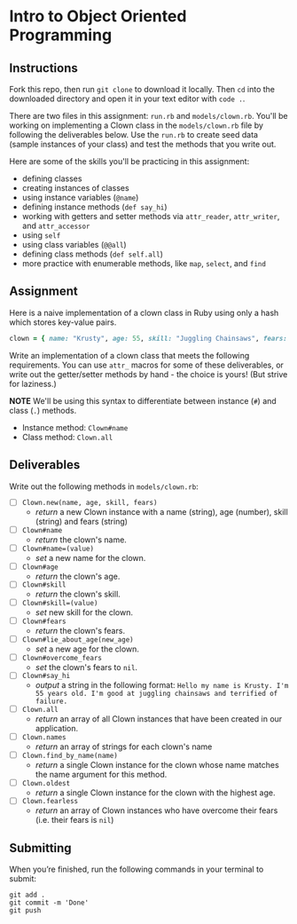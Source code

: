 # Intro to Object Oriented Programming

## Instructions

Fork this repo, then run `git clone` to download it locally. Then `cd` into the downloaded directory and open it in your text editor with `code .`.

There are two files in this assignment: `run.rb` and `models/clown.rb`. You'll be working on implementing a Clown class in the `models/clown.rb` file by following the deliverables below. Use the `run.rb` to create seed data (sample instances of your class) and test the methods that you write out.

Here are some of the skills you'll be practicing in this assignment:

- defining classes
- creating instances of classes
- using instance variables (`@name`)
- defining instance methods (`def say_hi`)
- working with getters and setter methods via `attr_reader`, `attr_writer`, and `attr_accessor`
- using `self`
- using class variables (`@@all`)
- defining class methods (`def self.all`)
- more practice with enumerable methods, like `map`, `select`, and `find`

## Assignment

Here is a naive implementation of a clown class in Ruby using only a hash which stores key-value pairs.

```rb
clown = { name: "Krusty", age: 55, skill: "Juggling Chainsaws", fears: "Failure" }
```

Write an implementation of a clown class that meets the following requirements. You can use `attr_` macros for some of these deliverables, or write out the getter/setter methods by hand - the choice is yours! (But strive for laziness.)

**NOTE** We'll be using this syntax to differentiate between instance (`#`) and class (`.`) methods.

- Instance method: `Clown#name`
- Class method: `Clown.all`

## Deliverables

Write out the following methods in `models/clown.rb`:

- [ ] `Clown.new(name, age, skill, fears)`
    - *return* a new Clown instance with a name (string), age (number), skill (string) and fears (string)
- [ ] `Clown#name`
    - *return* the clown's name.
- [ ] `Clown#name=(value)`
    - *set* a new name for the clown.
- [ ] `Clown#age`
    - *return* the clown's age.
- [ ] `Clown#skill`
    - *return* the clown's skill.
- [ ] `Clown#skill=(value)`
    - *set* new skill for the clown.
- [ ] `Clown#fears`
    - *return* the clown's fears.
- [ ] `Clown#lie_about_age(new_age)`
    - *set* a new age for the clown.
- [ ] `Clown#overcome_fears`
    - *set* the clown's fears to `nil`.
- [ ] `Clown#say_hi`
    - *output* a string in the following format: `Hello my name is Krusty. I'm 55 years old. I'm good at juggling chainsaws and terrified of failure.`
- [ ] `Clown.all`
    - *return* an array of all Clown instances that have been created in our application.
- [ ] `Clown.names`
    - *return* an array of strings for each clown's name
- [ ] `Clown.find_by_name(name)`
    - *return* a single Clown instance for the clown whose name matches the name argument for this method.
- [ ] `Clown.oldest`
    - *return* a single Clown instance for the clown with the highest age.
- [ ] `Clown.fearless`
    - *return* an array of Clown instances who have overcome their fears (i.e. their fears is `nil`)


## Submitting

When you’re finished, run the following commands in your terminal to submit:

```
git add .
git commit -m 'Done'
git push
```
